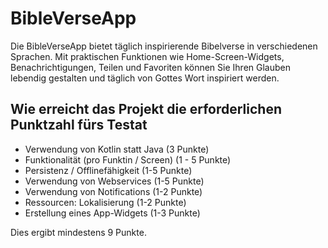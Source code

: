 # BibleVerseApp
Die BibleVerseApp bietet täglich inspirierende Bibelverse in verschiedenen Sprachen. 
Mit praktischen Funktionen wie Home-Screen-Widgets, Benachrichtigungen, Teilen und Favoriten können Sie Ihren Glauben lebendig gestalten und täglich von Gottes Wort inspiriert werden. 

## Wie erreicht das Projekt die erforderlichen Punktzahl fürs Testat
- Verwendung von Kotlin statt Java (3 Punkte)
- Funktionalität (pro Funktin / Screen) (1 - 5 Punkte)
- Persistenz / Offlinefähigkeit (1-5 Punkte)
- Verwendung von Webservices (1-5 Punkte)
- Verwendung von Notifications (1-2 Punkte)
- Ressourcen: Lokalisierung (1-2 Punkte)
- Erstellung eines App-Widgets (1-3 Punkte)

Dies ergibt mindestens 9 Punkte. 
